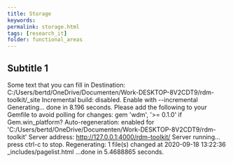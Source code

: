 ```yaml
---
title: Storage
keywords:
permalink: storage.html
tags: [research_it] 
folder: functional_areas
---
```


## Subtitle 1

Some text that you can fill in        Destination: C:/Users/bertd/OneDrive/Documenten/Work-DESKTOP-8V2CDT9/rdm-toolkit/_site
 Incremental build: disabled. Enable with --incremental
      Generating... 
                    done in 8.196 seconds.
  Please add the following to your Gemfile to avoid polling for changes:
    gem 'wdm', '>= 0.1.0' if Gem.win_platform?
 Auto-regeneration: enabled for 'C:/Users/bertd/OneDrive/Documenten/Work-DESKTOP-8V2CDT9/rdm-toolkit'
    Server address: http://127.0.0.1:4000/rdm-toolkit/
  Server running... press ctrl-c to stop.
      Regenerating: 1 file(s) changed at 2020-09-18 13:22:36
                    _includes/pagelist.html
                    ...done in 5.4688865 seconds.
